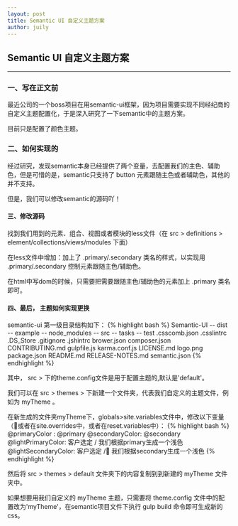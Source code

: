 ```yaml
---
layout: post
title: Semantic UI 自定义主题方案
author: juily
---
```

## Semantic UI 自定义主题方案
-----

### 一、写在正文前

最近公司的一个boss项目在用semantic-ui框架，因为项目需要实现不同经纪商的自定义主题配置化，于是深入研究了一下semantic中的主题方案。

目前只是配置了颜色主题。

### 二、如何实现的

经过研究，发现semantic本身已经提供了两个变量，去配置我们的主色、辅助色，但是可惜的是，semantic只支持了 button 元素跟随主色或者辅助色，其他的并不支持。

但是，我们可以修改semantic的源码吖！

#### 三、修改源码

找到我们用到的元素、组合、视图或者模块的less文件（在 src > definitions > element/collections/views/modules 下面）

在less文件中增加：加上了 .primary/.secondary 类名的样式，以实现用 .primary/.secondary 控制元素跟随主色/辅助色。

在html中写dom的时候，只需要把需要跟随主色/辅助色的元素加上 .primary 类名即可。

#### 四、最后， 主题如何实现更换

semantic-ui 第一级目录结构如下：
{% highlight bash %}
    Semantic-UI
        -- dist
        -- example
        -- node_modules
        -- src
        -- tasks
        -- test
       .csscomb.json
       .csslintrc
       .DS_Store
       .gitignore
       .jshintrc
       brower.json
       composer.json
       CONTRIBUTING.md
       gulpfile.js
       karma.conf.js
       LICENSE.md
       logo.png
       package.json
       README.md
       RELEASE-NOTES.md
       semantic.json
{% endhighlight %}

其中， src > 下的theme.config文件是用于配置主题的,默认是'default'。

我们可以在 src > themes > 下新建一个文件夹，代表我们自定义的主题文件，例如为 myTheme 。

在新生成的文件夹myTheme下，globals>site.variables文件中，修改以下变量（或者在site.overrides中，或者在reset.variables中）：
{% highlight bash %}
@primaryColor : @primary
@secondaryColor: @secondary
@lightPrimaryColor: 客户选定 / 我们根据primary生成一个浅色
@lightSecondaryColor: 客户选定 / 我们根据secondary生成一个浅色
{% endhighlight %}

然后将 src > themes > default 文件夹下的内容复制到到新建的 myTheme 文件夹中。

如果想要用我们自定义的 myTheme 主题，只需要将 theme.config 文件中的配置改为'myTheme'，在semantic项目文件下执行 gulp build 命令即可生成新的css。
